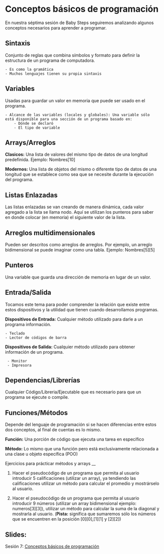 Conceptos básicos de programación
==

En nuestra séptima sesión de Baby Steps seguiremos analizando algunos conceptos necesarios para aprender a programar.

Sintaxis
--

Conjunto de reglas que combina símbolos y formato para definir la estructura de un programa de computadora.

    - Es como la gramática
    - Muchos lenguajes tienen su propia sintaxis

Variables
--

Usadas para guardar un valor en memoria que puede ser usado en el programa.

    - Alcance de las variables (locales y globales): Una variable sólo está disponible para una sección de un programa basado en:
        - Dónde se declaró
        - El tipo de variable

Arrays/Arreglos
--

**Clasicos:** Una lista de valores del mismo tipo de datos de una longitud predefinida. Ejemplo: Nombres[10]

**Modernos:** Una lista de objetos del mismo o diferente tipo de datos de una longitud que se establece como sea que se necesite durante la ejecución del programa.

Listas Enlazadas
--

Las listas enlazadas se van creando de manera dinámica, cada valor agregado a la lista se llama nodo. Aquí se utilizan los punteros para saber en donde colocar (en memoria) el siguiente valor de la lista.


Arreglos multidimensionales
--

Pueden ser descritos como arreglos de arreglos. Por ejemplo, un arreglo bidimensional se puede imaginar como una tabla. Ejemplo: Nombres[5][5]


Punteros
--

Una variable que guarda una dirección de memoria en lugar de un valor.


Entrada/Salida
--

Tocamos este tema para poder comprender la relación que existe entre estos dispositivos y la utilidad que tienen cuando desarrollamos programas.

**Dispositivos de Entrada:** Cualquier método utilizado para darle a un programa información.

    - Teclado
    - Lector de códigos de barra

**Dispositivos de Salida:** Cualquier método utilizado para obtener información de un programa.

     - Monitor
     - Impresora


Dependencias/Librerías
--

Cualquier Código/Libreria/Ejecutable que es necesario para que un programa se ejecute o compile.


Funciones/Métodos
--

Depende del lenguaje de programación si se hacen diferencias entre estos dos conceptos, al final de cuentas es lo mismo.

**Función:** Una porción de código que ejecuta una tarea en específico

**Método:** Lo mismo que una función pero está exclusivamente relacionada a una clase u objeto específica (POO)


Ejercicios para prácticar métodos y arrays
__

1. Hacer el pseudocódigo de un programa que permita al usuario introducir 5 calificaciones (utilizar un array), ya tendiendo las calificaciones utilizar un método para calcular el promedio y mostrárselo al usuario.

2. Hacer el pseudocódigo de un programa que permita al usuario introducir 9 números (utilizar un array bidimensional ejemplo: numeros[3][3]), utilizar un método para calcular la suma de la diagonal y mostrarla al usuario. (**Pista:** significa que sumaremos sólo los números que se encuentren en la posición [0][0],[1][1] y [2][2])

Slides:
--
Sesión 7: [Conceptos básicos de programación](https://www.haikudeck.com/baby-steps-science-and-technology-presentation-ryJAtcTWJe)